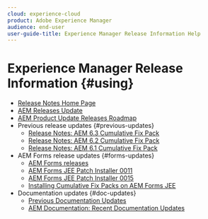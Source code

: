 ```yaml
---
cloud: experience-cloud
product: Adobe Experience Manager
audience: end-user
user-guide-title: Experience Manager Release Information Help
---
```


# Experience Manager Release Information {#using}

+ [Release Notes Home Page](home.md)
+ [AEM Releases Update](https://docs.adobe.com/content/help/en/release-notes/experience-cloud/current.html#aem)
+ [AEM Product Update Releases Roadmap](update-releases-roadmap.md)
+ Previous release updates {#previous-updates}
  + [Release Notes: AEM 6.3 Cumulative Fix Pack](release-notes-aem-6-3-cumulative-fix-pack.md)
  + [Release Notes: AEM 6.2 Cumulative Fix Pack](release-notes-aem-6-2-cumulative-fix-pack.md)
  + [Release Notes: AEM 6.1 Cumulative Fix Pack ](release-notes-aem-6-1-cumulative-fix-pack.md)
+ AEM Forms release updates {#forms-updates}
  + [AEM Forms releases](kb/aem-forms-releases.md)
  + [AEM Forms JEE Patch Installer 0011](quick-fixes/6-5/jee-patch-0011.md)
  + [AEM Forms JEE Patch Installer 0015](quick-fixes/6-4/jee-patch-0015.md)
  + [Installing Cumulative Fix Packs on AEM Forms JEE](install-cfp-aem-forms-jee.md)
+ Documentation updates {#doc-updates}
  + [Previous Documentation Updates](previous-documentation-updates.md)
  + [AEM Documentation: Recent Documentation Updates](documentation-updates.md)
